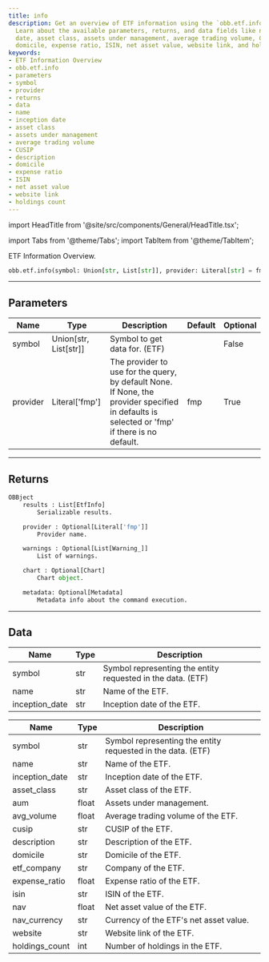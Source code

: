 ```yaml
---
title: info
description: Get an overview of ETF information using the `obb.etf.info` function.
  Learn about the available parameters, returns, and data fields like name, inception
  date, asset class, assets under management, average trading volume, CUSIP, description,
  domicile, expense ratio, ISIN, net asset value, website link, and holdings count.
keywords:
- ETF Information Overview
- obb.etf.info
- parameters
- symbol
- provider
- returns
- data
- name
- inception date
- asset class
- assets under management
- average trading volume
- CUSIP
- description
- domicile
- expense ratio
- ISIN
- net asset value
- website link
- holdings count
---
```


import HeadTitle from '@site/src/components/General/HeadTitle.tsx';

<HeadTitle title="etf /info - Reference | OpenBB Platform Docs" />

<!-- markdownlint-disable MD012 MD031 MD033 -->

import Tabs from '@theme/Tabs';
import TabItem from '@theme/TabItem';

ETF Information Overview.

```python wordwrap
obb.etf.info(symbol: Union[str, List[str]], provider: Literal[str] = fmp)
```

---

## Parameters

<Tabs>
<TabItem value="standard" label="Standard">

| Name | Type | Description | Default | Optional |
| ---- | ---- | ----------- | ------- | -------- |
| symbol | Union[str, List[str]] | Symbol to get data for. (ETF) |  | False |
| provider | Literal['fmp'] | The provider to use for the query, by default None. If None, the provider specified in defaults is selected or 'fmp' if there is no default. | fmp | True |
</TabItem>

</Tabs>

---

## Returns

```python wordwrap
OBBject
    results : List[EtfInfo]
        Serializable results.

    provider : Optional[Literal['fmp']]
        Provider name.

    warnings : Optional[List[Warning_]]
        List of warnings.

    chart : Optional[Chart]
        Chart object.

    metadata: Optional[Metadata]
        Metadata info about the command execution.
```

---

## Data

<Tabs>
<TabItem value="standard" label="Standard">

| Name | Type | Description |
| ---- | ---- | ----------- |
| symbol | str | Symbol representing the entity requested in the data. (ETF) |
| name | str | Name of the ETF. |
| inception_date | str | Inception date of the ETF. |
</TabItem>

<TabItem value='fmp' label='fmp'>

| Name | Type | Description |
| ---- | ---- | ----------- |
| symbol | str | Symbol representing the entity requested in the data. (ETF) |
| name | str | Name of the ETF. |
| inception_date | str | Inception date of the ETF. |
| asset_class | str | Asset class of the ETF. |
| aum | float | Assets under management. |
| avg_volume | float | Average trading volume of the ETF. |
| cusip | str | CUSIP of the ETF. |
| description | str | Description of the ETF. |
| domicile | str | Domicile of the ETF. |
| etf_company | str | Company of the ETF. |
| expense_ratio | float | Expense ratio of the ETF. |
| isin | str | ISIN of the ETF. |
| nav | float | Net asset value of the ETF. |
| nav_currency | str | Currency of the ETF's net asset value. |
| website | str | Website link of the ETF. |
| holdings_count | int | Number of holdings in the ETF. |
</TabItem>

</Tabs>

